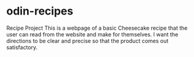 # odin-recipes
Recipe Project
This is a webpage of a basic Cheesecake recipe that the user can read from the website and make for themselves.
I want the directions to be clear and precise so that the product comes out satisfactory.